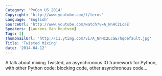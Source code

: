 ```yaml
---
Category: 'PyCon US 2014'
Copyright: 'http://www.youtube.com/t/terms'
Language: 'English'
SourceUrl: 'http://www.youtube.com/watch?v=A_NnHC2LcaE'
Speakers: [Laurens Van Houtven]
Tags: []
ThumbnailUrl: 'http://i1.ytimg.com/vi/A_NnHC2LcaE/hqdefault.jpg'
Title: 'Twisted Mixing'
date: '2014-04-12'
---
```

A talk about mixing Twisted, an asynchronous IO framework for Python, with other Python code: blocking code, other asynchronous code...